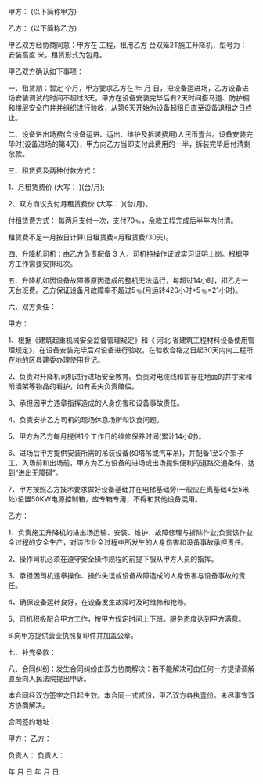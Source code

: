 
 


甲方： (以下简称甲方)


乙方： (以下简称乙方)


甲乙双方经协商同意：甲方在 工程，租用乙方 台双笼2T施工升降机，型号为： 安装高度 米，租赁形式为包月。


甲乙双方确认如下事项：


一、租赁期：暂定 个月，甲方要求乙方在 年 月 日，把设备运进场，乙方设备进场安装调试的时间不超过3天，甲方在设备安装完毕后有2天时间搭马道、防护棚和楼层安全门井并组织进行验收，从第6天开始为设备起租日直至设备退租之日终止。


二、设备进出场费(含设备运进、运出、维护及拆装费用)人民币壹台。设备安装完毕时(设备进场的第4天)，甲方向乙方当即支付此费用的一半，拆装完毕后付清剩余款。


三、租赁费及两种付款方式：


1、月租赁费价 (大写： )(台/月);


2、双方商议支付月租赁费价 (大写： )(台/月)。


付租赁费方式： 每两月支付一次，支付70﹪，余款工程完成后半年内付清。


租赁费不足一月按日计算(日租赁费=月租赁费/30天)。


四、升降机司机：由乙方负责配备 3 人，司机持操作证或实习证明上岗。根据甲方工作需要安排班次。


五、升降机如因设备故障等原因造成的整机无法运行，每超过14小时，扣乙方一天台班费。乙方保证设备月故障率不超过5﹪(月运转420小时*5﹪=21小时)。


六、双方责任：


甲方：


1、根据《建筑起重机械安全监督管理规定》和《
河北
省建筑工程材料设备使用管理规定》，在设备安装完毕后对设备进行验收，在验收合格之日起30天内向工程所在地的区县建委办理使用登记。


2、负责对升降机司机进行进场安全教育。负责对电缆线和暂存在地面的井字架和附墙架等物品的看护，如有丢失负责赔偿。


3、承担因甲方违章指挥造成的人身伤害和设备事故责任。


4、负责安排乙方司机的现场休息场所和饮食问题。


5、甲方为乙方每月提供1个工作日的维修保养时间(累计14小时)。


6、进场后甲方提供安装所需的吊装设备(如塔吊或汽车吊)，并配备1至2个架子工。入场前和出场前，甲方为乙方设备的进场或出场提供便利的道路交通条件，达到“进出无障碍”。


7、甲方按照乙方技术要求做好设备基础并在电梯基础旁(一般应在离基础4至5米处)设置50KW电源控制箱，应专箱专用，不得和其他设备混用。


乙方：


1、负责施工升降机的进出场运输、安装、维护、故障修理与拆除作业;负责该作业全过程的安全生产，对该作业全过程中所发生的人身伤害和设备事故承担责任。


2、操作司机必须在遵守安全操作规程的前提下服从甲方人员的指挥。


3、承担因司机违章操作、操作失误或设备故障造成的人身伤害与设备事故的责任。


4、确保设备运转良好，在设备发生故障时及时维修和抢修。


5、司机积极配合甲方工作，按甲方规定时间上下班。服务态度达到甲方满意。


6.向甲方提供营业执照复印件并加盖公章。


七、补充条款：


八、合同纠纷：发生合同纠纷由双方协商解决：若不能解决可由任何一方提请调解直至向人民法院提出申诉。


本合同经双方签字之日起生效。本合同一式贰份，甲乙双方各执壹份。未尽事宜双方协商解决。


合同签约地址： 



甲方： 乙方：


负责人： 负责人：


年 月 日 年 月 日
 


 

 
 
 
 
 
  


  
 

  


  


  
 
 
 
 

